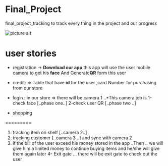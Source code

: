 # Final_Project
final_project_tracking to track every thing in the project and our progress

![picture alt](https://cdn.geekwire.com/wp-content/uploads/2016/12/3-3-1-630x730.png)
# user stories
* registration  -> **Download our app** this app will use the user mobile camera to get his **face**
And Generate**QR** form this user

* credit: => Table that have  **id** for the user ,card Number for purchasing from our store
* login : in our store  => there will be camera 1
..*This camera job is  1-check face [..phase one..] 2-check user QR [..phase two ..]

* shopping

=========

1. tracking item on shelf [..camera 2..]
2. tracking customer [..camera 3 ..] and sync with camera 2
3. if the bill of the user exceed his money stored in the app ..Then .. we will give him a limited money to continue buying items and he/she will give them again later
4- Exit gate ... there will be exit gate to check out the user

